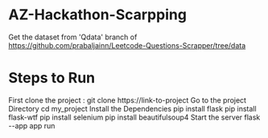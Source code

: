 # AZ-Hackathon-Scarpping
Get the dataset from 'Qdata' branch of https://github.com/prabaljainn/Leetcode-Questions-Scrapper/tree/data
# Steps to Run
First clone the project :
  git clone https://link-to-project
Go to the project Directory
   cd my_project
Install the Dependencies
  pip install flask
  pip install flask-wtf
  pip install selenium
  pip install beautifulsoup4
Start the server
     flask --app app run
